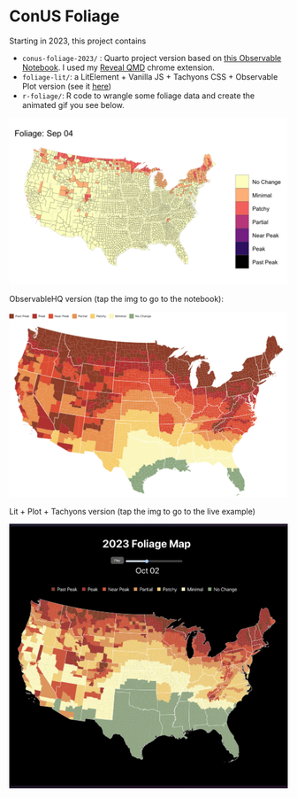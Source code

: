 # ConUS Foliage

Starting in 2023, this project contains 

- `conus-foliage-2023/` : Quarto project version based on [this Observable Notebook](https://observablehq.com/@hrbrmstr/conus-foliage-2023). I used my [Reveal QMD](https://github.com/hrbrmstr/reveal-qmd) chrome extension.
- `foliage-lit/`: a LitElement + Vanilla JS + Tachyons  CSS + Observable Plot version (see it [here](https://rud.is/foliage-lit-plot/))
- `r-foliage/`: R code to wrangle some foliage data and create the animated gif you see below.

![foliage animation](foliage.gif)

ObservableHQ version (tap the img to go to the notebook):

[![](observable-frame.png)](https://observablehq.com/@hrbrmstr/conus-foliage-2023)

Lit + Plot + Tachyons version (tap the img to go to the live example)

![](lit-plot.png)